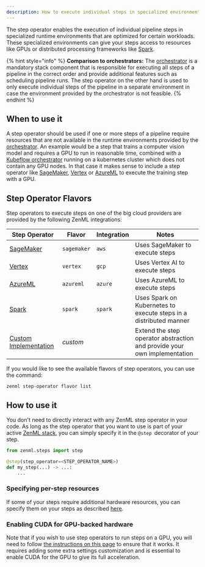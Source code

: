 ```yaml
---
description: How to execute individual steps in specialized environments
---
```


The step operator enables the execution of individual pipeline steps in
specialized runtime environments that are optimized for certain workloads.
These specialized environments can give your steps access to resources like 
GPUs or distributed processing frameworks like [Spark](https://spark.apache.org/).

{% hint style="info" %}
**Comparison to orchestrators:**
The [orchestrator](../orchestrators/orchestrators.md) is a mandatory stack 
component that is responsible for executing all steps of a pipeline in the 
correct order and provide additional features such as scheduling pipeline runs. 
The step operator on the other hand is used to only execute individual steps 
of the pipeline in a separate environment in case the environment provided 
by the orchestrator is not feasible.
{% endhint %}

## When to use it

A step operator should be used if one or more steps of a pipeline require 
resources that are not available in the runtime environments provided by 
the [orchestrator](../orchestrators/orchestrators.md). An example would be a 
step that trains a computer vision model and requires a GPU to run in 
reasonable time, combined with a [Kubeflow orchestrator](../orchestrators/kubeflow.md) 
running on a kubernetes cluster which does not contain any GPU nodes. In that 
case it makes sense to include a step operator like
[SageMaker](./sagemaker.md), [Vertex](./vertex.md) 
or [AzureML](./azureml.md) to execute the training step with a GPU.

## Step Operator Flavors

Step operators to execute steps on one of the big cloud providers are provided
by the following ZenML integrations:

| Step Operator                        | Flavor      | Integration | Notes                                                                    |
|--------------------------------------|-------------|-------------|--------------------------------------------------------------------------|
| [SageMaker](./sagemaker.md)   | `sagemaker` | `aws`       | Uses SageMaker to execute steps                                          |
| [Vertex](./vertex.md)       | `vertex`    | `gcp`       | Uses Vertex AI to execute steps                                          |
| [AzureML](./azureml.md)              | `azureml`   | `azure`     | Uses AzureML to execute steps                                            |
| [Spark](./spark-kubernetes.md)                  | `spark`     | `spark`     | Uses Spark on Kubernetes to execute steps in a distributed manner        |
| [Custom Implementation](./custom.md) | _custom_    |             | Extend the step operator abstraction and provide your own implementation |

If you would like to see the available flavors of step operators, you can 
use the command:

```shell
zenml step-operator flavor list
```

## How to use it

You don't need to directly interact with any ZenML step operator in your code.
As long as the step operator that you want to use is part of your active 
[ZenML stack](../../starter-guide/stacks/stacks.md),
you can simply specify it in the `@step `decorator of your step.

```python
from zenml.steps import step

@step(step_operator=<STEP_OPERATOR_NAME>)
def my_step(...) -> ...:
    ...
```

### Specifying per-step resources

If some of your steps require additional hardware resources, you can specify 
them on your steps as described [here](../../advanced-guide/pipelines/step-resources.md).

### Enabling CUDA for GPU-backed hardware

Note that if you wish to use step operators to run steps on a GPU, you will
need to follow [the instructions on this page](../../advanced-guide/pipelines/gpu-hardware.md) to ensure that it works. It
requires adding some extra settings customization and is essential to enable
CUDA for the GPU to give its full acceleration.

